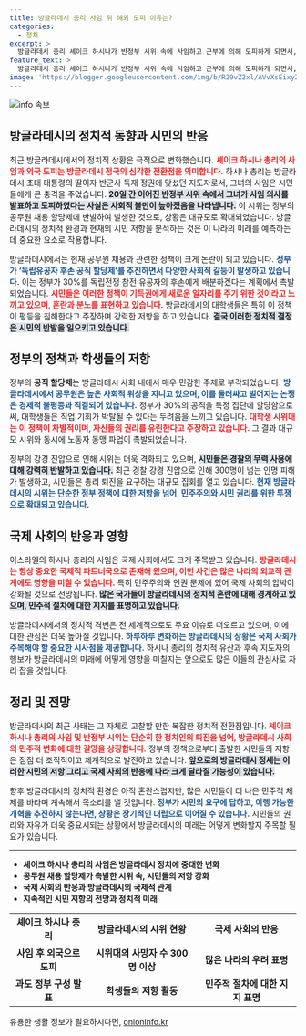 ```yaml
---
title: 방글라데시 총리 사임 뒤 해외 도피 이유는?
categories:
  - 정치
excerpt: >
  방글라데시 총리 셰이크 하시나가 반정부 시위 속에 사임하고 군부에 의해 도피하게 되면서, 시민들은 축제 분위기에 휩싸였다. 공무원 채용 할당제 반발로 촉발된 시위는 300명 이상 사망에 이르렀고, 정부에 대한 혁신적 저항이 계속되고 있다.
feature_text: >
  방글라데시 총리 셰이크 하시나가 반정부 시위 속에 사임하고 군부에 의해 도피하게 되면서, 시민들은 축제 분위기에 휩싸였다. 공무원 채용 할당제 반발로 촉발된 시위는 300명 이상 사망에 이르렀고, 정부에 대한 혁신적 저항이 계속되고 있다.
image: 'https://blogger.googleusercontent.com/img/b/R29vZ2xl/AVvXsEixyZcFfHzMRdzZMjFBmAUKJYCLCGyLL1o632UiGVXcaFdKo_bkvkuCioo0uUKlGfBVcT3P84aROyZIXSBEx3Aw5nCQ3pTgDom1WDC4m8eifvWiAmWEEVb4x6G_l8C0QH225ldMjyaFvpxGEBGNO37VmDTDMHGhJPq73UglMfDca1-0aw/s1600/blogspot.png'
---
```


<p><img src="https://blogger.googleusercontent.com/img/b/R29vZ2xl/AVvXsEixyZcFfHzMRdzZMjFBmAUKJYCLCGyLL1o632UiGVXcaFdKo_bkvkuCioo0uUKlGfBVcT3P84aROyZIXSBEx3Aw5nCQ3pTgDom1WDC4m8eifvWiAmWEEVb4x6G_l8C0QH225ldMjyaFvpxGEBGNO37VmDTDMHGhJPq73UglMfDca1-0aw/s1600/blogspot.png" alt="info 속보" /></p>

<h2 data-ke-size="size26">방글라데시의 정치적 동향과 시민의 반응</h2>

<p data-ke-size="size16">최근 방글라데시에서의 정치적 상황은 극적으로 변화했습니다. <b><span style="color: #ee2323;">셰이크 하시나 총리의 사임과 외국 도피는 방글라데시 정국의 심각한 전환점을 의미합니다.</span></b> 하시나 총리는 방글라데시 초대 대통령의 딸이자 반군사 독재 정권에 맞섰던 지도자로서, 그녀의 사임은 시민들에게 큰 충격을 주었습니다. <b><span style="background-color: #21538527;">20일 간 이어진 반정부 시위 속에서 그녀가 사임 의사를 발표하고 도피하였다는 사실은 사회적 불만이 높아졌음을 나타냅니다.</span></b> 이 시위는 정부의 공무원 채용 할당제에 반발하여 발생한 것으로, 상황은 대규모로 확대되었습니다. 방글라데시의 정치적 환경과 현재의 시민 저항을 분석하는 것은 이 나라의 미래를 예측하는 데 중요한 요소로 작용합니다.</p>

<p data-ke-size="size16">방글라데시에서는 현재 공무원 채용과 관련한 정책이 크게 논란이 되고 있습니다. <b><span style="color: #1a5490;">정부가 ‘독립유공자 후손 공직 할당제’를 추진하면서 다양한 사회적 갈등이 발생하고 있습니다.</span></b> 이는 정부가 30%를 독립전쟁 참전 유공자의 후손에게 배분하겠다는 계획에서 촉발되었습니다. <b><span style="color: #ee2323;">시민들은 이러한 정책이 기득권에게 새로운 일자리를 주기 위한 것이라고 느끼고 있으며, 혼란과 분노를 표현하고 있습니다.</span></b> 방글라데시의 대학생들은 특히 이 정책이 평등을 침해한다고 주장하며 강력한 저항을 하고 있습니다. <b><span style="background-color: #21538527;">결국 이러한 정치적 결정은 시민의 반발을 일으키고 있습니다.</span></b></p>

<h2 data-ke-size="size26">정부의 정책과 학생들의 저항</h2>

<p data-ke-size="size16">정부의 <b>공직 할당제</b>는 방글라데시 사회 내에서 매우 민감한 주제로 부각되었습니다. <b><span style="color: #1a5490;">방글라데시에서 공무원은 높은 사회적 위상을 지니고 있으며, 이를 둘러싸고 벌어지는 논쟁은 경제적 불평등과 직결되어 있습니다.</span></b> 정부가 30%의 공직을 특정 집단에 할당함으로써, 대학생들은 직업 기회가 박탈될 수 있다는 두려움을 느끼고 있습니다. <b><span style="color: #ee2323;">대학생 시위대는 이 정책이 차별적이며, 자신들의 권리를 유린한다고 주장하고 있습니다.</span></b> 그 결과 대규모 시위와 동시에 노동자 동맹 파업이 촉발되었습니다.</p>

<p data-ke-size="size16">정부의 강경 진압으로 인해 시위는 더욱 격화되고 있으며, <b><span style="background-color: #21538527;">시민들은 경찰의 무력 사용에 대해 강력히 반발하고 있습니다.</span></b> 최근 경찰 강경 진압으로 인해 300명이 넘는 인명 피해가 발생하고, 시민들은 총리 퇴진을 요구하는 대규모 집회를 열고 있습니다. <b><span style="color: #1a5490;">현재 방글라데시의 시위는 단순한 정부 정책에 대한 저항을 넘어, 민주주의와 시민 권리를 위한 투쟁으로 확대되고 있습니다.</span></b></p>

<h2 data-ke-size="size26">국제 사회의 반응과 영향</h2>

<p data-ke-size="size16">이스라엘의 하시나 총리의 사임은 국제 사회에서도 크게 주목받고 있습니다. <b><span style="color: #ee2323;">방글라데시는 항상 중요한 국제적 파트너국으로 존재해 왔으며, 이번 사건은 많은 나라의 외교적 관계에도 영향을 미칠 수 있습니다.</span></b> 특히 민주주의와 인권 문제에 있어 국제 사회의 압박이 강화될 것으로 전망됩니다. <b><span style="background-color: #21538527;">많은 국가들이 방글라데시의 정치적 혼란에 대해 경계하고 있으며, 민주적 절차에 대한 지지를 표명하고 있습니다.</span></b></p>

<p data-ke-size="size16">방글라데시에서의 정치적 격변은 전 세계적으로도 주요 이슈로 떠오르고 있으며, 이에 대한 관심은 더욱 높아질 것입니다. <b><span style="color: #1a5490;">하루하루 변화하는 방글라데시의 상황은 국제 사회가 주목해야 할 중요한 시사점을 제공합니다.</span></b> 하시나 총리의 정치적 유산과 후속 지도자의 행보가 방글라데시의 미래에 어떻게 영향을 미칠지는 앞으로도 많은 이들의 관심사로 자리 잡을 것입니다.</p>

<h2 data-ke-size="size26">정리 및 전망</h2>

<p data-ke-size="size16">방글라데시의 최근 사태는 그 자체로 고찰할 만한 복잡한 정치적 전환점입니다. <b><span style="color: #ee2323;">셰이크 하시나 총리의 사임 및 반정부 시위는 단순히 한 정치인의 퇴진을 넘어, 방글라데시 사회의 민주적 변화에 대한 갈망을 상징합니다.</span></b> 정부의 정책으로부터 출발한 시민들의 저항은 점점 더 조직적이고 체계적으로 발전하고 있습니다. <b><span style="background-color: #21538527;">앞으로의 방글라데시 정세는 이러한 시민의 저항 그리고 국제 사회의 반응에 따라 크게 달라질 가능성이 있습니다.</span></b></p>

<p data-ke-size="size16">향후 방글라데시의 정치적 환경은 아직 혼란스럽지만, 많은 시민들이 더 나은 민주적 체제를 바라며 계속해서 목소리를 낼 것입니다. <b><span style="color: #1a5490;">정부가 시민의 요구에 답하고, 이행 가능한 개혁을 추진하지 않는다면, 상황은 장기적인 대립으로 이어질 수 있습니다.</span></b> 시민들의 권리와 자유가 더욱 중요시되는 상황에서 방글라데시의 미래는 어떻게 변화할지 주목할 필요가 있습니다.</p>

<hr>

<ul>
<li><b>셰이크 하시나 총리의 사임은 방글라데시 정치에 중대한 변화</b></li>
<li><b>공무원 채용 할당제가 촉발한 시위 속, 시민들의 저항 강화</b></li>
<li><b>국제 사회의 반응과 방글라데시의 국제적 관계</b></li>
<li><b>지속적인 시민 저항의 전망과 정치적 미래</b></li>
</ul>

<table>
<tr>
<td style="text-align: center; height: 17px;"><b>셰이크 하시나 총리</b></td>
<td style="text-align: center; height: 17px;"><b>방글라데시의 시위 현황</b></td>
<td style="text-align: center; height: 17px;"><b>국제 사회의 반응</b></td>
</tr>
<tr>
<td style="text-align: center; height: 17px;"><b>사임 후 외국으로 도피</b></td>
<td style="text-align: center; height: 17px;"><b>시위대의 사망자 수 300명 이상</b></td>
<td style="text-align: center; height: 17px;"><b>많은 나라의 우려 표명</b></td>
</tr>
<tr>
<td style="text-align: center; height: 17px;"><b>과도 정부 구성 발표</b></td>
<td style="text-align: center; height: 17px;"><b>학생들의 저항 활동</b></td>
<td style="text-align: center; height: 17px;"><b>민주적 절차에 대한 지지 표명</b></td>
</tr>
</table>

<p data-ke-size="size16"></p>
유용한 생활 정보가 필요하시다면, <a href="https://onioninfo.kr" rel="dofollow">onioninfo.kr</a>


